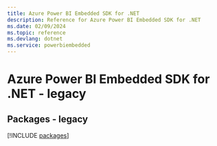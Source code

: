 ```yaml
---
title: Azure Power BI Embedded SDK for .NET
description: Reference for Azure Power BI Embedded SDK for .NET
ms.date: 02/09/2024
ms.topic: reference
ms.devlang: dotnet
ms.service: powerbiembedded
---
```

# Azure Power BI Embedded SDK for .NET - legacy
## Packages - legacy
[!INCLUDE [packages](power-bi-embedded-index.md)]